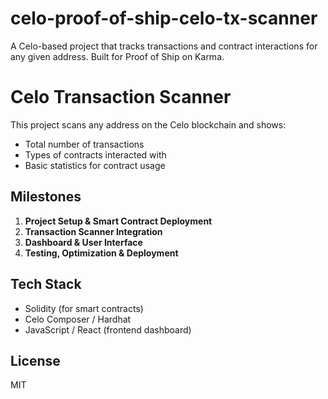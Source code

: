 # celo-proof-of-ship-celo-tx-scanner
A Celo-based project that tracks transactions and contract interactions for any given address.  Built for Proof of Ship on Karma.
# Celo Transaction Scanner 

This project scans any address on the Celo blockchain and shows:
- Total number of transactions  
- Types of contracts interacted with  
- Basic statistics for contract usage  

## Milestones
1. **Project Setup & Smart Contract Deployment**  
2. **Transaction Scanner Integration**  
3. **Dashboard & User Interface**  
4. **Testing, Optimization & Deployment**

## Tech Stack
- Solidity (for smart contracts)
- Celo Composer / Hardhat
- JavaScript / React (frontend dashboard)

## License
MIT

